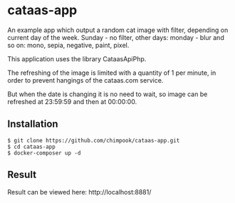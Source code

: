 # cataas-app
An example app which output a random cat image with filter, depending on current day of the week. Sunday - no filter, other days: monday - blur and so on: mono, sepia, negative, paint, pixel.

This application uses the library CataasApiPhp.

The refreshing of the image is limited with a quantity of 1 per minute, in order to prevent hangings of the cataas.com service.

But when the date is changing it is no need to wait, so image can be refreshed at 23:59:59 and then at 00:00:00.

## Installation
    $ git clone https://github.com/chimpook/cataas-app.git
    $ cd cataas-app
    $ docker-composer up -d
    
## Result
Result can be viewed here: http://localhost:8881/

